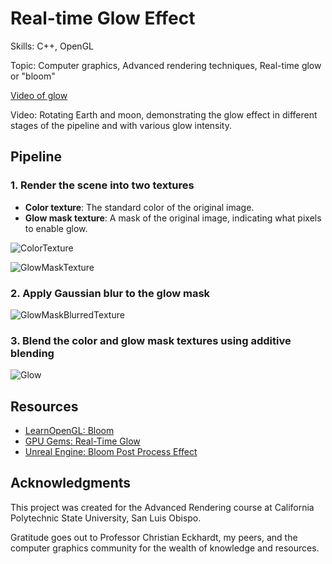  # Real-time Glow Effect

Skills: C++, OpenGL

Topic: Computer graphics, Advanced rendering techniques, Real-time glow or "bloom"

[Video of glow](https://github.com/chmosquera/Real-Time-Glow-Effect/assets/25163297/00457b38-4c76-4a89-921e-3567108e7caf)

Video: Rotating Earth and moon, demonstrating the glow effect in different stages of the pipeline and with various glow intensity. 

## Pipeline

### 1. Render the scene into two textures
- **Color texture**: The standard color of the original image.
- **Glow mask texture**: A mask of the original image, indicating what pixels to enable glow.

![ColorTexture](https://github.com/chmosquera/Real-Time-Glow-Effect/assets/25163297/0fb8ef16-5c6d-48b1-8292-8bfc228b9bfc)

![GlowMaskTexture](https://github.com/chmosquera/Real-Time-Glow-Effect/assets/25163297/34bc038e-23eb-480e-ad90-15a0f14feb76)

### 2. Apply Gaussian blur to the glow mask
![GlowMaskBlurredTexture](https://github.com/chmosquera/Real-Time-Glow-Effect/assets/25163297/735283bf-4a5f-4419-b564-73e887c38550)

### 3. Blend the color and glow mask textures using additive blending
![Glow](https://github.com/chmosquera/Real-Time-Glow-Effect/assets/25163297/135aa718-07ad-48bd-880e-93bad9d2d1bd)

## Resources
- [LearnOpenGL: Bloom](https://learnopengl.com/Advanced-Lighting/Bloom)
- [GPU Gems: Real-Time Glow](https://developer.nvidia.com/gpugems/gpugems/part-iv-image-processing/chapter-21-real-time-glow)
- [Unreal Engine: Bloom Post Process Effect](https://docs.unrealengine.com/en-US/Engine/Rendering/PostProcessEffects/Bloom/index.html)

## Acknowledgments
This project was created for the Advanced Rendering course at California Polytechnic State University, San Luis Obispo. 

Gratitude goes out to Professor Christian Eckhardt, my peers, and the computer graphics community for the wealth of knowledge and resources.


